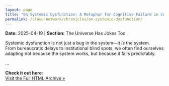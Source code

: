 ```yaml
---
layout: page
title: "On Systemic Dysfunction: A Metaphor for Cognitive Failure in Coordinated Disturbance Networks"
permalink: /clown-network/chronicles/on-systemic-dysfunction/
---
```


<div class="clown-network-preview">
<p><strong>Date:</strong> 2025-04-19 | <strong>Section:</strong> The Universe Has Jokes Too</p>
<div class="section">


Systemic dysfunction is not just a bug in the system—it <em>is</em> the system.  
From bureaucratic delays to institutional blind spots, we often find ourselves adapting not because the system works, but because it fails predictably.

...

<strong>Check it out here</strong>:  
[Visit the Full HTML Archive »](https://kristinap09.github.io/clown-network/chronicles/2025-04-19-on-systemic-dysfunction.html)
